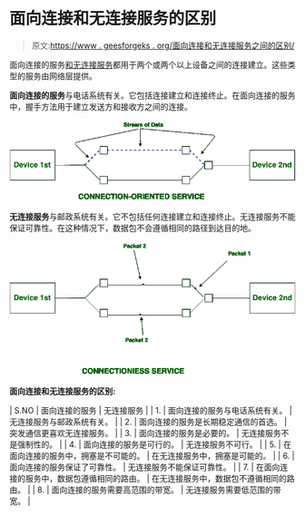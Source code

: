 # 面向连接和无连接服务的区别

> 原文:[https://www . geesforgeks . org/面向连接和无连接服务之间的区别/](https://www.geeksforgeeks.org/difference-between-connection-oriented-and-connection-less-services/)

面向连接的服务[和无连接服务](https://practice.geeksforgeeks.org/problems/what-is-connection-oriented-and-connection-less-transmission-in-transport-layer)都用于两个或两个以上设备之间的连接建立。这些类型的服务由网络层提供。

**面向连接的服务**与电话系统有关。它包括连接建立和连接终止。在面向连接的服务中，握手方法用于建立发送方和接收方之间的连接。

![](img/be21fba2c9d1bb972c6092d41ca27844.png)

**无连接服务**与邮政系统有关。它不包括任何连接建立和连接终止。无连接服务不能保证可靠性。在这种情况下，数据包不会遵循相同的路径到达目的地。

![](img/136504de0ad0531af88e1bb12d4d96d1.png)

**面向连接和无连接服务的区别:**

| S.NO | 面向连接的服务 | 无连接服务 |
| 1. | 面向连接的服务与电话系统有关。 | 无连接服务与邮政系统有关。 |
| 2. | 面向连接的服务是长期稳定通信的首选。 | 突发通信更喜欢无连接服务。 |
| 3. | 面向连接的服务是必要的。 | 无连接服务不是强制性的。 |
| 4. | 面向连接的服务是可行的。 | 无连接服务不可行。 |
| 5. | 在面向连接的服务中，拥塞是不可能的。 | 在无连接服务中，拥塞是可能的。 |
| 6. | 面向连接的服务保证了可靠性。 | 无连接服务不能保证可靠性。 |
| 7. | 在面向连接的服务中，数据包遵循相同的路由。 | 在无连接服务中，数据包不遵循相同的路由。 |
| 8. | 面向连接的服务需要高范围的带宽。 | 无连接服务需要低范围的带宽。 |
